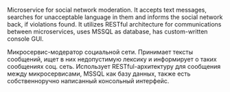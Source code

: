 Microservice for social network moderation. It accepts text messages, searches for unacceptable language in them and informs the social network back, if violations found. It utilizes RESTful architecture for communications between microservices, uses MSSQL as database, has custom-written console GUI.

Микросервис-модератор социальной сети. Принимает тексты сообщений, ищет в них недопустимую лексику и информирует о таких сообщениях соц. сеть. Использует RESTful-архитектуру для сообщения между микросервисами, MSSQL как базу данных, также есть собственноручно написанный консольный интерфейс.